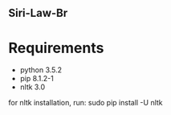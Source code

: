 ## Siri-Law-Br

# Requirements

* python 3.5.2
* pip 8.1.2-1
* nltk 3.0 

for nltk installation, run:
sudo pip install -U nltk



